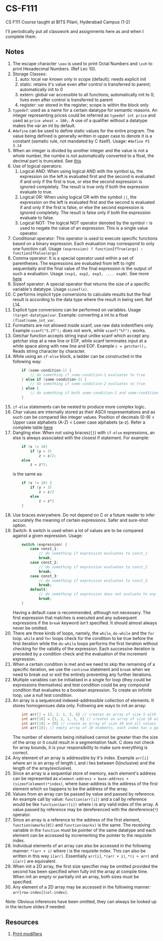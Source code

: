 # CS-F111
CS F111 Course taught at BITS Pilani, Hyderabad Campus (1-2)

I'll periodically put all classwork and assignments here as and when I complete them.

## Notes

1. The escape character `\ooo` is used to print Octal Numbers and `\xxh` to print Hexadecimal Numbers. (Ref Lec 10). 
2. Storage Classes:
    1. auto: local var known only in scope (default); needs explicit init
    2. static: retains it's value even after control is transferred to parent; automatically init to 0
    3. extern: global var accessible to all functions; automatically init to 0; lives even after control is transferred to parent
    4. register: var stored in the register; scope is within the block only
3. `typedef`: used as a name for a certain datatype for semantic reasons. An integer representing prices could be referred as `typedef int price` and used as `price wheat = 100;`. A use of a qualifier without a datatype makes the var an int by default.
4. `#define` can be used to define static values for the entire program. The value being defined is generally written in upper case to denote it is a constant (sematic rule, not mandated by C itself). Usage: `#define PI 3.14`
5. When an integer is divided by another integer and the value is not a whole number, the numbe is not automatically converted to a float, the decimal part is truncated. See [this](/Classwork/division_typecasting.c)
6. Use of logical operators:
    1. Logical AND: When using logical AND with the symbol `&&`, the expression on the left is evaluated first and the second is evaluated if and only if the first is true, or else the second expression is ignored completely. The result is true only if both the expression evaluate to true.
    2. Logical OR: When using logical OR with the symbol `||`, the expression on the left is evaluated first and the second is evaluated if and only if the first is false, or else the second expression is ignored completely. The result is false only if both the expression evaluate to false.
    3. Logical NOT: The logical NOT operator denoted by the symbol `!` is used to negate the value of an expression. This is a single value operator.
7. Conditional operator: This operator is used to execute specific functions based on a binary expression. Each evaluation may correspond to only one function call. Usage `(expression) ? functionIfTrue(args) : functionIfFalse(args)`
8. Comma operator: It is a special operator used within a set of parentheses. The expressions are evaluated from left to right sequentially and the final value of the final expression is the output of such a evaluation. Usage `(exp1, exp2, exp3, .... expN)`. See more [here](https://www.geeksforgeeks.org/comna-in-c-and-c/)
9. Sizeof operator: A special operator that returns the size of a specific variable's datatype. Usage `sizeof(x)`.
10. C performs implicit type conversions to calculate results but the final result is according to the data type where the result in being sent. Ref L14.
11. Explicit type conversions can be performed on variables. Usage `(target-datatype)var`. Example: converting a int to a float `(float)some_int_var`.
12. Formatters are not allowed inside scanf, use raw data indentifiers only. Example `scanf("5.2f");` does not work, while `scanf("%f");` works.
13. Getchar function accepts string input unlike scanf which accept any. getchar stop at a new line or EOF, while scanf terminates input at a white space along with new line and EOF. Example `c = getchar();`. Reads string character by character.
14. While using an `if-else` block, a ladder can be constructed in the following way:
    ```c
        if (some-condition-1) {
            // do something if some-condition-1 evaluates to true
        } else if (some-condition-2) {
            // do something if some-condition-2 evaluates to true
        } else {
            // do something if both some-condition-1 and some-condition-2 evaluate to false
        }
    ```
15. `if-else` statements can be nested to produce more complex logic.
16. Char values are internally stored as their ASCII respresentations and as such can be compared like integer values. Position of decimals (0-9) < Upper case alphabets (A-Z) < Lower case alphabets (a-z). Refer a complete table [here](http://www.asciitable.com/)
17. Dangling else: When not using braces(`{}`) with `if-else` expressions, an else is always associated with the closest if statement. For example:
    ```c
        if (x != 10)
            if (y > 3)
                z = z/2;
        else 
            z = z*2;
    ```
    is the same as:
    ```c
        if (x != 10) {
            if (y > 3) 
                z = z/2
            else 
                z = z*2
        }
    ```
18. Use braces everywhere. Do not depend on C or a future reader to infer accurately the meaning of certain expressions. Safer and sure-shot option.
19. Switch: A switch is used when a lot of values are to be compared against a given expression. Usage: 
    ```c
        switch (expression) {
            case const_1:
                // do something if expression evaluates to const_1
                break;
            case const_2:
                // do something if expression evaluates to const_2
                break;
            case const_3:
                // do something if expression evaluates to const_3
                break;
            default:
                // do something if expression does not evaluate to any constants; fallback case.
                break;
        } 
    ```
    Having a default case is recommended, although not necessary. 
    The first expression that matches is executed and any subsequent expressions if the `break` keyword isn't specified. It should almost always never be omitted. 
20. There are three kinds of loops, namely, the `while`, `do-while` and the `for` loop. `while` and `for` loops check for the condition to be true before the first iteration while the `do-while` loops performs the first iteration without checking for the validity of the expression. Each successive iteration is preceded by a condition check and the evaluation of the increment expression.
21. When a certain condition is met and we need to skip the remaining of a specific iteration, we use the `continue` statement and `break` when we need to break out or exit the entirely preventing any further iterations.
22. Multiple variables can be initialised in a single for loop (they could be expressions themselves) and test condition could be any compound condition that evaluates to a boolean expression. To create an infinite loop, use a null test condition.
23. An array is a sequenced indexed-addressible collection of elements. It stores homogenoues data only. Following are ways to init an array:
    ```c
        int arr[] = {3, 2, 1, 5, 6} // creates an array of size 5 with these values
        int arr[10] = {3, 2, 1, 5, 6} // creates an array of size 10 with the first five values the one as mentioned and the rest are zeros
        int arr[10] = {0} // create an array of size 10 and all values zero, optimal way to init arrays
        int arr[10]; // empty array of 10 elements, each index has a garbage value unless init, not recommended
    ```
    The number of elements being initialised cannot be greater than the size of the array or it could result in a segmentation fault. C does not check for array bounds, it is your responsibility to make sure everything is correct.
24. Any element of an array is addressible by it's index. Example `arr[i]` where arr is an array of length L and i lies between 0(inclusive) and the length of the array(exclusive).
25. Since an array is a sequential store of memory, each element's address can be represented as `element-address = base-address + (sizeof(element)*index)`, where base-address is the address of the first element which so happens to be the address of the array.
26. Values from an array can be passed by value and passed by reference. An example call by value: `function(arr[i])` and a call by reference would be like `function(&arr[i])` where i is any valid index of the array. A value passed by reference may be dereferenced with the dereference(`*`) operator.
27. Since an array is a reference to the address of the first element, `function(&marks[0])` and `function(marks)` is the same. The receiving variable in the `function` must be pointer of the same datatype and each element can be accessed by incrementing the pointer to the requisite index.
28. Individual elements of an array can also be accessed in the following manner: `*(arr + i)` where i is the requisite index. This can also be written in this way `i[arr]`. Essentially `arr[i]`, `*(arr + i)`, `*(i + arr)` and `i[arr]` are equivalent.
29. When init a 2D array, the first size specifier may be omitted provided the second has been specified when fully init the array at compile time. When init an empty or partially init an array, both sizes must be specified.
30. Any element of a 2D array may be accessed in the following manner: `arr[row-index][col-index]`.

Note: Obvious inferences have been omitted, they can always be looked up in the lecture slides if needed.

## Resources

1. [Print modifiers](https://www.codingunit.com/printf-format-specifiers-format-conversions-and-formatted-output)
